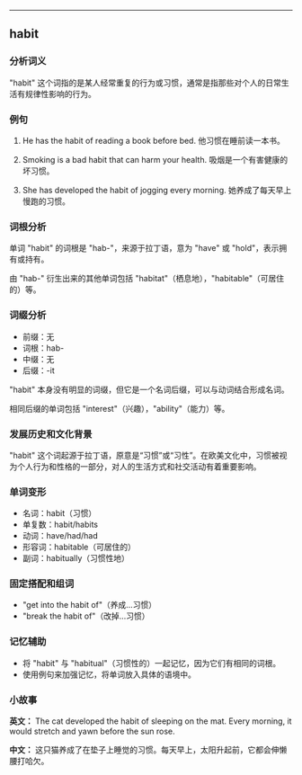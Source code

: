
---------------
## habit
### 分析词义
"habit" 这个词指的是某人经常重复的行为或习惯，通常是指那些对个人的日常生活有规律性影响的行为。

### 例句
1. He has the habit of reading a book before bed.
   他习惯在睡前读一本书。
   
2. Smoking is a bad habit that can harm your health.
   吸烟是一个有害健康的坏习惯。
   
3. She has developed the habit of jogging every morning.
   她养成了每天早上慢跑的习惯。

### 词根分析
单词 "habit" 的词根是 "hab-"，来源于拉丁语，意为 "have" 或 "hold"，表示拥有或持有。

由 "hab-" 衍生出来的其他单词包括 "habitat"（栖息地），"habitable"（可居住的）等。

### 词缀分析
- 前缀：无
- 词根：hab-
- 中缀：无
- 后缀：-it

"habit" 本身没有明显的词缀，但它是一个名词后缀，可以与动词结合形成名词。

相同后缀的单词包括 "interest"（兴趣），"ability"（能力）等。

### 发展历史和文化背景
"habit" 这个词起源于拉丁语，原意是“习惯”或“习性”。在欧美文化中，习惯被视为个人行为和性格的一部分，对人的生活方式和社交活动有着重要影响。

### 单词变形
- 名词：habit（习惯）
- 单复数：habit/habits
- 动词：have/had/had
- 形容词：habitable（可居住的）
- 副词：habitually（习惯性地）

### 固定搭配和组词
- "get into the habit of"（养成...习惯）
- "break the habit of"（改掉...习惯）

### 记忆辅助
- 将 "habit" 与 "habitual"（习惯性的）一起记忆，因为它们有相同的词根。
- 使用例句来加强记忆，将单词放入具体的语境中。

### 小故事
**英文：**
The cat developed the habit of sleeping on the mat. Every morning, it would stretch and yawn before the sun rose.

**中文：**
这只猫养成了在垫子上睡觉的习惯。每天早上，太阳升起前，它都会伸懒腰打哈欠。

